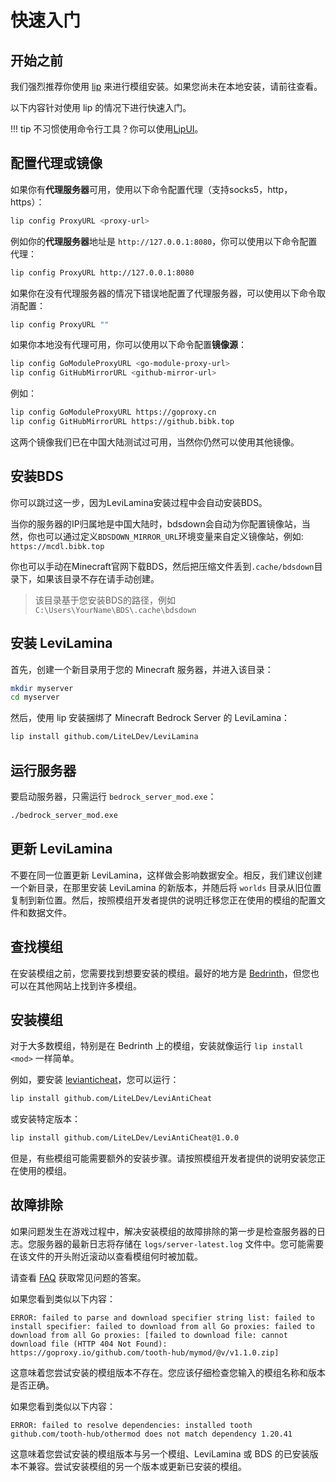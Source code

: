 # 快速入门

## 开始之前

我们强烈推荐你使用 [lip](https://lip.futrime.com/zh/install/) 来进行模组安装。如果您尚未在本地安装，请前往查看。

以下内容针对使用 lip 的情况下进行快速入门。

!!! tip
    不习惯使用命令行工具？你可以使用[LipUI](https://github.com/lippkg/LipUI)。

## 配置代理或镜像

如果你有**代理服务器**可用，使用以下命令配置代理（支持socks5，http，https）：

```sh
lip config ProxyURL <proxy-url>
```

例如你的**代理服务器**地址是 `http://127.0.0.1:8080`，你可以使用以下命令配置代理：

```sh
lip config ProxyURL http://127.0.0.1:8080
```

如果你在没有代理服务器的情况下错误地配置了代理服务器，可以使用以下命令取消配置：

```sh
lip config ProxyURL ""
```

如果你本地没有代理可用，你可以使用以下命令配置**镜像源**：

```sh
lip config GoModuleProxyURL <go-module-proxy-url>
lip config GitHubMirrorURL <github-mirror-url>
```

例如：

```sh
lip config GoModuleProxyURL https://goproxy.cn
lip config GitHubMirrorURL https://github.bibk.top
```

这两个镜像我们已在中国大陆测试过可用，当然你仍然可以使用其他镜像。

## 安装BDS

你可以跳过这一步，因为LeviLamina安装过程中会自动安装BDS。

当你的服务器的IP归属地是中国大陆时，bdsdown会自动为你配置镜像站，当然，你也可以通过定义`BDSDOWN_MIRROR_URL`环境变量来自定义镜像站，例如: `https://mcdl.bibk.top`

你也可以手动在Minecraft官网下载BDS，然后把压缩文件丢到`.cache/bdsdown`目录下，如果该目录不存在请手动创建。  
> 该目录基于您安装BDS的路径，例如`C:\Users\YourName\BDS\.cache\bdsdown`

## 安装 LeviLamina

首先，创建一个新目录用于您的 Minecraft 服务器，并进入该目录：

```sh
mkdir myserver
cd myserver
```

然后，使用 lip 安装捆绑了 Minecraft Bedrock Server 的 LeviLamina：

```sh
lip install github.com/LiteLDev/LeviLamina
```

## 运行服务器

要启动服务器，只需运行 `bedrock_server_mod.exe`：

```sh
./bedrock_server_mod.exe
```

## 更新 LeviLamina

不要在同一位置更新 LeviLamina，这样做会影响数据安全。相反，我们建议创建一个新目录，在那里安装 LeviLamina 的新版本，并随后将 `worlds` 目录从旧位置复制到新位置。然后，按照模组开发者提供的说明迁移您正在使用的模组的配置文件和数据文件。

## 查找模组

在安装模组之前，您需要找到想要安装的模组。最好的地方是 [Bedrinth](https://bedrinth.com)，但您也可以在其他网站上找到许多模组。

## 安装模组

对于大多数模组，特别是在 Bedrinth 上的模组，安装就像运行 `lip install <mod>` 一样简单。

例如，要安装 [levianticheat](https://github.com/LiteLDev/LeviAntiCheat)，您可以运行：

```sh
lip install github.com/LiteLDev/LeviAntiCheat
```

或安装特定版本：

```sh
lip install github.com/LiteLDev/LeviAntiCheat@1.0.0
```

但是，有些模组可能需要额外的安装步骤。请按照模组开发者提供的说明安装您正在使用的模组。

## 故障排除

如果问题发生在游戏过程中，解决安装模组的故障排除的第一步是检查服务器的日志。您服务器的最新日志将存储在 `logs/server-latest.log` 文件中。您可能需要在该文件的开头附近滚动以查看模组何时被加载。

请查看 [FAQ](faq.md) 获取常见问题的答案。

如果您看到类似以下内容：

```plaintext
ERROR: failed to parse and download specifier string list: failed to install specifier: failed to download from all Go proxies: failed to download from all Go proxies: [failed to download file: cannot download file (HTTP 404 Not Found): https://goproxy.io/github.com/tooth-hub/mymod/@v/v1.1.0.zip]
```

这意味着您尝试安装的模组版本不存在。您应该仔细检查您输入的模组名称和版本是否正确。

如果您看到类似以下内容：

```plaintext
ERROR: failed to resolve dependencies: installed tooth github.com/tooth-hub/othermod does not match dependency 1.20.41
```

这意味着您尝试安装的模组版本与另一个模组、LeviLamina 或 BDS 的已安装版本不兼容。尝试安装模组的另一个版本或更新已安装的模组。
